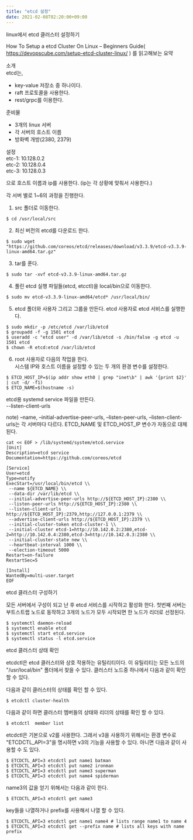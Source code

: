 ```yaml
---
title: "etcd 설정"
date: 2021-02-08T02:20:00+09:00
---
```


linux에서 etcd 클러스터 설정하기

How To Setup a etcd Cluster On Linux – Beginners Guide( https://devopscube.com/setup-etcd-cluster-linux/ ) 를 읽고해보는 요약

소개  
etcd는, 
- key-value 저장소 중 하나이다. 
- raft 프로토콜을 사용한다.
- rest/grpc를 이용한다.

준비물
- 3개의 linux 서버
- 각 서버의 호스트 이름
- 방화벽 개방(2380, 2379)

설정  
etc-1: 10.128.0.2  
etc-2: 10.128.0.4  
etc-3: 10.128.0.3  

으로 호스트 이름과 ip를 사용한다. (ip는 각 상황에 맞춰서 사용한다.)

각 서버 별로 1~6의 과정을 진행한다.  

1. src 폴더로 이동한다.
```
$ cd /usr/local/src
```

2. 최신 버전의 etcd를 다운로드 한다.
```
$ sudo wget "https://github.com/coreos/etcd/releases/download/v3.3.9/etcd-v3.3.9-linux-amd64.tar.gz"
```

3. tar를 푼다.
```
$ sudo tar -xvf etcd-v3.3.9-linux-amd64.tar.gz
```

4. 풀린 etcd 실행 파일들(etcd, etcctl)을 local/bin으로 이동한다.
```
$ sudo mv etcd-v3.3.9-linux-amd64/etcd* /usr/local/bin/
```

5. etcd 폴더와 사용자 그리고 그룹을 만든다. etcd 사용자로 etcd 서비스를 실행한다.
```
$ sudo mkdir -p /etc/etcd /var/lib/etcd
$ groupadd -f -g 1501 etcd
$ useradd -c "etcd user" -d /var/lib/etcd -s /bin/false -g etcd -u 1501 etcd
$ chown -R etcd:etcd /var/lib/etcd
```

6. root 사용자로 다음의 작업을 한다.   
  시스템 IP와 호스트 이름을 설정할 수 있는 두 개의 환경 변수를 설정한다.
```
$ ETCD_HOST_IP=$(ip addr show eth0 | grep "inet\b" | awk '{print $2}' | cut -d/ -f1)
$ ETCD_NAME=$(hostname -s)
```

etcd용 systemd service 파일을 만든다.  
--listen-client-urls

note)
–name, –initial-advertise-peer-urls, –listen-peer-urls, –listen-client-urls는 각 서버마다 다르다. 
ETCD_NAME 및 ETCD_HOST_IP 변수가 자동으로 대체된다. 

```
cat << EOF > /lib/systemd/system/etcd.service
[Unit]
Description=etcd service
Documentation=https://github.com/coreos/etcd
 
[Service]
User=etcd
Type=notify
ExecStart=/usr/local/bin/etcd \\
 --name ${ETCD_NAME} \\
 --data-dir /var/lib/etcd \\
 --initial-advertise-peer-urls http://${ETCD_HOST_IP}:2380 \\
 --listen-peer-urls http://${ETCD_HOST_IP}:2380 \\
 --listen-client-urls http://${ETCD_HOST_IP}:2379,http://127.0.0.1:2379 \\
 --advertise-client-urls http://${ETCD_HOST_IP}:2379 \\
 --initial-cluster-token etcd-cluster-1 \\
 --initial-cluster etcd-1=http://10.142.0.2:2380,etcd-2=http://10.142.0.4:2380,etcd-3=http://10.142.0.3:2380 \\
 --initial-cluster-state new \\
 --heartbeat-interval 1000 \\
 --election-timeout 5000
Restart=on-failure
RestartSec=5
 
[Install]
WantedBy=multi-user.target
EOF
```

etcd 클러스터 구성하기

모든 서버에서 구성이 되고 난 후 etcd 서비스를 시작하고 활성화 한다. 
첫번째 서버는 부트스트랩 노드로 동작하고 3개의 노드가 모두 시작되면 한 노드가 리더로 선정된다.
```
$ systemctl daemon-reload
$ systemctl enable etcd
$ systemctl start etcd.service
$ systemctl status -l etcd.service
```

etcd 클러스터 상태 확인

etcdctl은 etcd 클러스터와 상호 작용하는 유틸리티이다. 이 유틸리티는 모든 노드의 "/usr/local/bin" 폴더에서 찾을 수 있다.
클러스터 노드중 하나에서 다음과 같이 확인 할 수 있다.

다음과 같이 클러스터의 상태를 확인 할 수 있다.
```
$ etcdctl cluster-health
```

다음과 같이 하면 클러스터 멤버들의 상태와 리더의 상태를 확인 할 수 있다.
```
$ etcdctl  member list
```

etcdctl은 기본으로 v2를 사용한다. 그래서 v3을 사용하기 위해서는 환경 변수로 "ETCDCTL_API=3"을 명시하면 v3의 기능을 사용할 수 있다.
아니면 다음과 같이 사용할 수 도 있다.
```
$ ETCDCTL_API=3 etcdctl put name1 batman
$ ETCDCTL_API=3 etcdctl put name2 ironman
$ ETCDCTL_API=3 etcdctl put name3 superman
$ ETCDCTL_API=3 etcdctl put name4 spiderman
```

name3의 값을 얻기 위해서는 다음과 같이 한다.
```
$ ETCDCTL_API=3 etcdctl get name3
```

key들을 나열하거나 prefix를 사용해서 나열 할 수 있다.
```
$ ETCDCTL_API=3 etcdctl get name1 name4 # lists range name1 to name 4
$ ETCDCTL_API=3 etcdctl get --prefix name # lists all keys with name prefix
```
